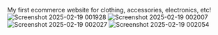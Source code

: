 My first ecommerce website for clothing, accessories, electronics, etc!
![Screenshot 2025-02-19 001928](https://github.com/user-attachments/assets/abc35962-4d9c-4d08-a46c-861a62379010)
![Screenshot 2025-02-19 002007](https://github.com/user-attachments/assets/f4ab6c95-a108-4ab7-b0e9-a84c7da01ad2)
![Screenshot 2025-02-19 002027](https://github.com/user-attachments/assets/4c931a4b-b2e7-4c97-8a46-8c138a752f48)
![Screenshot 2025-02-19 002054](https://github.com/user-attachments/assets/661e4192-412f-4fb3-bc18-43a9308ce6a6)
